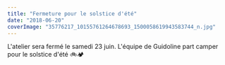 ```yaml
---
title: "Fermeture pour le solstice d'été"
date: "2018-06-20"
coverImage: "35776217_10155761264678693_1500058619943583744_n.jpg"
---
```


L'atelier sera fermé le samedi 23 juin. L'équipe de Guidoline part camper pour le solstice d'été 🚲🏕
